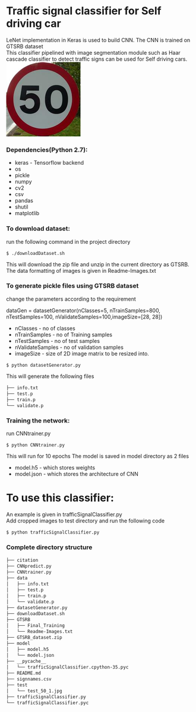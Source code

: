 # Traffic signal classifier for Self driving car

LeNet implementation in Keras is used to build CNN. The CNN is trained on GTSRB dataset  <br />
This classifier pipelined with image segmentation module such as Haar cascade classifier to detect traffic signs can be used for Self driving cars.   <br />
![alt text](test/test_50_1.jpg)

### Dependencies(Python 2.7):
* keras - Tensorflow backend
* os
* pickle
* numpy
* cv2
* csv
* pandas
* shutil
* matplotlib



### To download dataset:
run the following command in the project directory
```
$ ./downloadDataset.sh 
```
This will download the zip file and unzip in the current directory as GTSRB. The data formatting of images is given in Readme-Images.txt

### To generate pickle files using GTSRB dataset
change the parameters according to the requirement

dataGen = datasetGenerator(nClasses=5, nTrainSamples=800,
                               nTestSamples=100, nValidateSamples=100,imageSize=[28, 28])
* nClasses - no of classes
* nTrainSamples - no of Training samples
* nTestSamples - no of test samples
* nValidateSamples - no of validation samples
* imageSize - size of 2D image matrix to be resized into.  
                              
```
$ python datasetGenerator.py
```

This will generate the following files
```
├── info.txt
├── test.p
├── train.p
└── validate.p
```

### Training the network:
run CNNtrainer.py
```
$ python CNNtrainer.py
```
This will run for 10 epochs
The model is saved in model directory as 2 files
* model.h5 - which stores weights
* model.json - which stores the architecture of CNN


# To use this classifier:
An example is given in trafficSignalClassifier.py\
Add cropped images to test directory and run the following code
```
$ python trafficSignalClassifier.py
```

### Complete directory structure
```
├── citation
├── CNNpredict.py
├── CNNtrainer.py
├── data
│   ├── info.txt
│   ├── test.p
│   ├── train.p
│   └── validate.p
├── datasetGenerator.py
├── downloadDataset.sh
├── GTSRB
│   ├── Final_Training
│   └── Readme-Images.txt
├── GTSRB_dataset.zip
├── model
│   ├── model.h5
│   └── model.json
├── __pycache__
│   └── trafficSignalClassifier.cpython-35.pyc
├── README.md
├── signnames.csv
├── test
│   └── test_50_1.jpg
├── trafficSignalClassifier.py
└── trafficSignalClassifier.pyc

```
